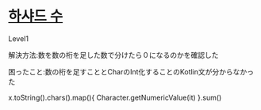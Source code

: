 # [하샤드 수](https://programmers.co.kr/learn/courses/30/lessons/12947)

Level1

解決方法:数を数の桁を足した数で分けたら０になるのかを確認した

困ったこと:数の桁を足すこととCharのInt化することのKotlin文が分からなかった

x.toString().chars().map(){
 Character.getNumericValue(it)
}.sum()
